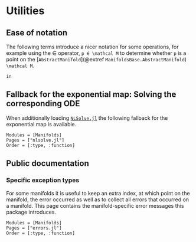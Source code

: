 # Utilities

## Ease of notation

The following terms introduce a nicer notation for some operations, for example using the ∈ operator, ``p ∈ \mathcal M`` to determine whether ``p`` is a point on the [`AbstractManifold`](@extref `ManifoldsBase.AbstractManifold`)  ``\mathcal M``.

````@docs
in
````

## Fallback for the exponential map: Solving the corresponding ODE

When additionally loading [`NLSolve.jl`](https://github.com/JuliaNLSolvers/NLsolve.jl) the following fallback for the exponential map is available.

```@autodocs
Modules = [Manifolds]
Pages = ["nlsolve.jl"]
Order = [:type, :function]
```

## Public documentation

### Specific exception types

For some manifolds it is useful to keep an extra index, at which point on the manifold, the error occurred as well as to collect all errors that occurred on a manifold. This page contains the manifold-specific error messages this package introduces.

```@autodocs
Modules = [Manifolds]
Pages = ["errors.jl"]
Order = [:type, :function]
```
